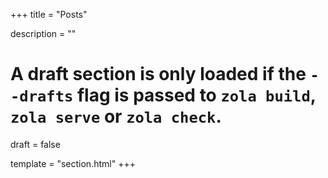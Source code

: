 +++
title = "Posts"

description = ""


# A draft section is only loaded if the `--drafts` flag is passed to `zola build`, `zola serve` or `zola check`.
draft = false

template = "section.html"
+++


